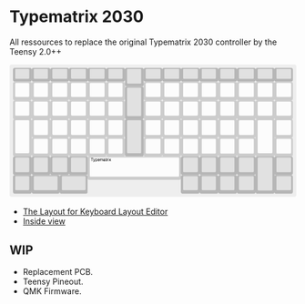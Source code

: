 # Typematrix 2030

All ressources to replace the original Typematrix 2030 controller by the Teensy 2.0++

![Layout](keyboard-layout.png)

- [The Layout for Keyboard Layout Editor](keyboard-layout.json)
- [Inside view](./inside/)

## WIP
- Replacement PCB.
- Teensy Pineout.
- QMK Firmware.